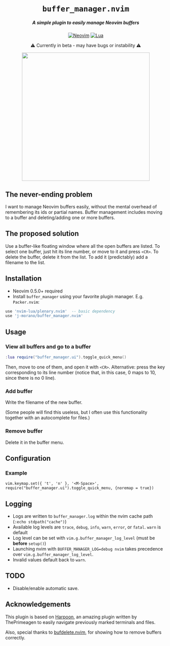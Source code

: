 <div align="center">

# `buffer_manager.nvim`
##### A simple plugin to easily manage Neovim buffers

[![Neovim](https://img.shields.io/badge/Neovim%200.5+-green.svg?style=for-the-badge&logo=neovim)](https://neovim.io)
[![Lua](https://img.shields.io/badge/Lua-blue.svg?style=for-the-badge&logo=lua)](http://www.lua.org)

:warning: Currently in beta - may have bugs or instability :warning:

<img src="assets/demo.gif" width="400"/>

</div>


## The never-ending problem

I want to manage Neovim buffers easily, without the mental overhead of remembering its ids or partial names. Buffer management includes moving to a buffer and deleting/adding one or more buffers.

## The proposed solution

Use a buffer-like floating window where all the open buffers are listed. To select one buffer, just hit its line number, or move to it and press `<CR>`. To delete the buffer, delete it from the list. To add it (predictably) add a filename to the list.


## Installation

* Neovim 0.5.0+ required
* Install `buffer_manager` using your favorite plugin manager. E.g. `Packer.nvim`:

```lua
use 'nvim-lua/plenary.nvim'  -- basic dependency
use 'j-morano/buffer_manager.nvim'
```

## Usage

### View all buffers and go to a buffer

```lua
:lua require("buffer_manager.ui").toggle_quick_menu()
```

Then, move to one of them, and open it with `<CR>`.
Alternative: press the key corresponding to its line number (notice that, in this case, 0 maps to 10, since there is no 0 line).

### Add buffer

Write the filename of the new buffer.

(Some people will find this useless, but I often use this functionality together with an autocomplete for files.)

### Remove buffer

Delete it in the buffer menu.


## Configuration


### Example
```
vim.keymap.set({ 't', 'n' }, '<M-Space>', require("buffer_manager.ui").toggle_quick_menu, {noremap = true})
```


## Logging

- Logs are written to `buffer_manager.log` within the nvim cache path (`:echo stdpath("cache")`)
- Available log levels are `trace`, `debug`, `info`, `warn`, `error`, or `fatal`. `warn` is default
- Log level can be set with `vim.g.buffer_manager_log_level` (must be **before** `setup()`)
- Launching nvim with `BUFFER_MANAGER_LOG=debug nvim` takes precedence over `vim.g.buffer_manager_log_level`.
- Invalid values default back to `warn`.

<!--## Others

### Use a dynamic width for the `buffer_manager` pop-up menu

Sometimes the default width of (`60`) is not enough.
The following example demonstrates how to configure a custom width by setting
the menu's width relative to the current window's width.

```lua
require("buffer_manager").setup({
    width = vim.api.nvim_win_get_width(0) - 4,
})
``-->

## TODO

* Disable/enable automatic save.


## Acknowledgements

This plugin is based on [Harpoon](https://github.com/ThePrimeagen/harpoon), an amazing plugin written by ThePrimeagen to easily navigate previously marked terminals and files.

Also, special thanks to [bufdelete.nvim](https://github.com/famiu/bufdelete.nvim), for showing how to remove buffers correctly.
